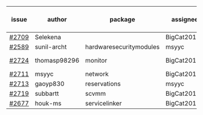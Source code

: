 | issue | author | package | assignee | bot advice | created date of issue | target release date | date from target |
| ------ | ------ | ------ | ------ | ------ | ------ | ------ | :-----: |
| [#2709](https://github.com/Azure/sdk-release-request/issues/2709) | Selekena |   | BigCat20196 |   | 04-15 | 05-02 |   |
| [#2589](https://github.com/Azure/sdk-release-request/issues/2589) | sunil-archt | hardwaresecuritymodules | msyyc |   | 03-21 | 05-02 |   |
| [#2724](https://github.com/Azure/sdk-release-request/issues/2724) | thomasp98296 | monitor | BigCat20196 | new issue ! <br> | 04-21 | 05-16 |   |
| [#2711](https://github.com/Azure/sdk-release-request/issues/2711) | msyyc | network | BigCat20196 |   | 04-20 | 05-04 |   |
| [#2713](https://github.com/Azure/sdk-release-request/issues/2713) | gaoyp830 | reservations | msyyc |   | 04-20 | 04-25 |   |
| [#2719](https://github.com/Azure/sdk-release-request/issues/2719) | subbartt | scvmm | BigCat20196 |   | 04-20 | 05-09 |   |
| [#2677](https://github.com/Azure/sdk-release-request/issues/2677) | houk-ms | servicelinker | BigCat20196 |   | 04-12 | 04-18 |   |
